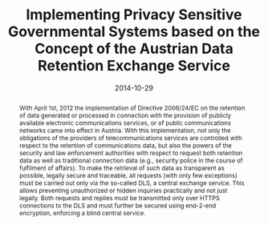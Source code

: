 ---
abstract: With April 1st, 2012 the implementation of Directive 2006/24/EC on the retention
  of data generated or processed in connection with the provision of publicly available
  electronic communications services, or of public communications networks came into
  effect in Austria. With this implementation, not only the obligations of the providers
  of telecommunications services are controlled with respect to the retention of communications
  data, but also the powers of the security and law enforcement authorities with respect
  to request both retention data as well as traditional connection data (e.g., security
  police in the course of fulfilment of affairs). To make the retrieval of such data
  as transparent as possible, legally secure and traceable, all requests (with only
  few exceptions) must be carried out only via the so-called DLS, a central exchange
  service. This allows preventing unauthorized or hidden inquiries practically and
  not just legally. Both requests and replies must be transmitted only over HTTPS
  connections to the DLS and must further be secured using end-2-end encryption, enforcing
  a blind central service.
authors:
- Michael Schafferer
- Markus Gruber
- Thomas Grechenig
date: '2014-10-29'
featured: false
links:
- name: Publik
  url: https://publik.tuwien.ac.at/showentry.php?ID=237397&lang=1
publication_types:
- '0'
publishDate: '2014-10-29'
title: Implementing Privacy Sensitive Governmental Systems based on the Concept of
  the Austrian Data Retention Exchange Service
url_pdf: ''
---